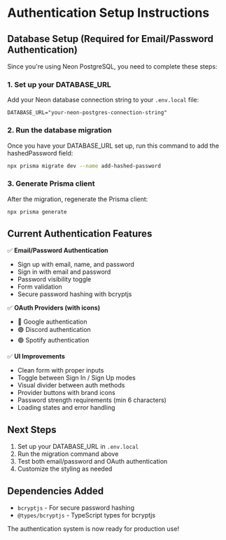 # Authentication Setup Instructions

## Database Setup (Required for Email/Password Authentication)

Since you're using Neon PostgreSQL, you need to complete these steps:

### 1. Set up your DATABASE_URL
Add your Neon database connection string to your `.env.local` file:

```env
DATABASE_URL="your-neon-postgres-connection-string"
```

### 2. Run the database migration
Once you have your DATABASE_URL set up, run this command to add the hashedPassword field:

```bash
npx prisma migrate dev --name add-hashed-password
```

### 3. Generate Prisma client
After the migration, regenerate the Prisma client:

```bash
npx prisma generate
```

## Current Authentication Features

✅ **Email/Password Authentication**
- Sign up with email, name, and password
- Sign in with email and password
- Password visibility toggle
- Form validation
- Secure password hashing with bcryptjs

✅ **OAuth Providers (with icons)**
- 🔴 Google authentication
- 🟣 Discord authentication  
- 🟢 Spotify authentication

✅ **UI Improvements**
- Clean form with proper inputs
- Toggle between Sign In / Sign Up modes
- Visual divider between auth methods
- Provider buttons with brand icons
- Password strength requirements (min 6 characters)
- Loading states and error handling

## Next Steps

1. Set up your DATABASE_URL in `.env.local`
2. Run the migration command above
3. Test both email/password and OAuth authentication
4. Customize the styling as needed

## Dependencies Added

- `bcryptjs` - For secure password hashing
- `@types/bcryptjs` - TypeScript types for bcryptjs

The authentication system is now ready for production use!
